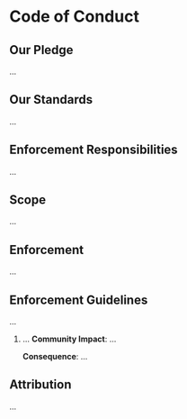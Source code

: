 # Code of Conduct

## Our Pledge

...

## Our Standards

...

## Enforcement Responsibilities

...

## Scope

...

## Enforcement

...

## Enforcement Guidelines

...

1. ...
   **Community Impact**: ...

   **Consequence**: ...

## Attribution

...
